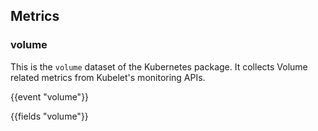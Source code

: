 ## Metrics

### volume

This is the `volume` dataset of the Kubernetes package. It collects Volume related metrics
from Kubelet's monitoring APIs.

{{event "volume"}}

{{fields "volume"}}